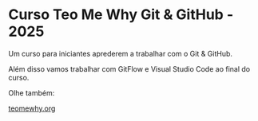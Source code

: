 # Curso Teo Me Why Git & GitHub - 2025

Um curso para iniciantes aprederem a trabalhar com o Git & GitHub.

Além disso vamos trabalhar com GitFlow e Visual Studio Code ao final do curso.

Olhe também: 

[teomewhy.org](https://teomewhy.org/)